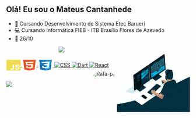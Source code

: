 ## Olá! Eu sou o Mateus Cantanhede

- 🔭 Cursando Desenvolvimento de Sistema Etec Barueri
- 💻 Cursando Informática FIEB - ITB Brasílio Flores de Azevedo 
- 🎈  26/10


<img align="right" alt="Coding" width="200" height="180" src="https://raw.githubusercontent.com/erfjs/Apps/main/prof-img.gif"> 



<div align="center">
  <a href="https://github.com/Canhede1
  <img height="180em" src="https://github-readme-stats.vercel.app/api?username=Canhede1&show_icons=true&theme=dark&include_all_commits=true&count_private=true"/>
  <img height="180em" src="https://github-readme-stats.vercel.app/api/top-langs/?username=Canhede1&layout=compact&langs_count=7&theme=dark"/>
</div>
                                                                                                                                                                                                                                             
  
  <div style="display: inline_block"><br>
  <img align="center" alt="Js" height="30" width="40"   src="https://raw.githubusercontent.com/devicons/devicon/master/icons/javascript/javascript-plain.svg">
  <img align="center" alt="HTML" height="30" width="40" src="https://raw.githubusercontent.com/devicons/devicon/master/icons/html5/html5-original.svg">
  <img align="center" alt="CSS" height="30" width="40"  src="https://raw.githubusercontent.com/devicons/devicon/master/icons/css3/css3-original.svg">
  <img align="center" alt="CSS" height="30" width="40"  src="https://cdn.jsdelivr.net/gh/devicons/devicon/icons/csharp/csharp-original.svg" />
  <img align="center" alt="Dart" height="30" width="40" src="https://cdn.jsdelivr.net/gh/devicons/devicon/icons/dart/dart-original.svg" />
  <img align="center" alt="React" height="30" width="40" src="https://cdn.jsdelivr.net/gh/devicons/devicon/icons/react/react-original.svg" />
     <img align="right" alt="Rafa-pic" height="150" style="border-radius:50px;"
          src="https://i.pinimg.com/564x/a3/54/f2/a354f2a3713632f175ffa37ef9a73a3b.jpg">
                                                                                       
            

 ##
  <div>
  <a href = "mailto:mateuscantanhede22@gmail.com">
  <img src="https://img.shields.io/badge/Gmail-D14836?style=for-the-badge&logo=gmail&logoColor=white" target="_blank"></a>
                                                                                                                     


    
  </div>
